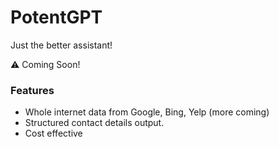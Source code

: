 # PotentGPT

Just the better assistant!

⚠️ Coming Soon!

### Features
- Whole internet data from Google, Bing, Yelp (more coming)
- Structured contact details output.
- Cost effective

